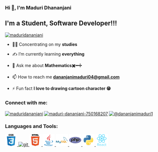 
<h3>Hi 🤍, I'm Maduri Dhananjani</h3>
<h2>I'm a Student, Software Developer!!!</h2>

<p align="left"> <a href="https://twitter.com/maduridananjani" target="blank"><img src="https://img.shields.io/twitter/follow/maduridananjani?logo=twitter&style=for-the-badge" alt="maduridananjani" /></a> </p>

- 👨‍💻 Concentrating on my **studies**

- ✍️ I’m currently learning **everything**

- 💬 Ask me about **Mathematics✖️➖➗**

- 📫 How to reach me **dananjanimaduri04@gmail.com**

- ⚡ Fun fact **I love to drawing cartoon character 😁**

<h3 align="left">Connect with me:</h3>
<p align="left">
<a href="https://twitter.com/maduridananjani" target="blank"><img align="center" src="https://raw.githubusercontent.com/rahuldkjain/github-profile-readme-generator/master/src/images/icons/Social/twitter.svg" alt="maduridananjani" height="30" width="40" /></a>
<a href="https://linkedin.com/in/maduri-dananjani-750168207" target="blank"><img align="center" src="https://raw.githubusercontent.com/rahuldkjain/github-profile-readme-generator/master/src/images/icons/Social/linked-in-alt.svg" alt="maduri-dananjani-750168207" height="30" width="40" /></a>
<a href="https://www.hackerrank.com/dananjanimaduri1" target="blank"><img align="center" src="https://raw.githubusercontent.com/rahuldkjain/github-profile-readme-generator/master/src/images/icons/Social/hackerrank.svg" alt="@dananjanimaduri1" height="30" width="40" /></a>
</p>

<h3 align="left">Languages and Tools:</h3>
<p align="left"> <a href="https://www.w3schools.com/css/" target="_blank" rel="noreferrer"> <img src="https://raw.githubusercontent.com/devicons/devicon/master/icons/css3/css3-original-wordmark.svg" alt="css3" width="40" height="40"/> </a> <a href="https://git-scm.com/" target="_blank" rel="noreferrer"> <img src="https://www.vectorlogo.zone/logos/git-scm/git-scm-icon.svg" alt="git" width="40" height="40"/> </a> <a href="https://www.w3.org/html/" target="_blank" rel="noreferrer"> <img src="https://raw.githubusercontent.com/devicons/devicon/master/icons/html5/html5-original-wordmark.svg" alt="html5" width="40" height="40"/> </a> <a href="https://www.java.com" target="_blank" rel="noreferrer"> <img src="https://raw.githubusercontent.com/devicons/devicon/master/icons/java/java-original.svg" alt="java" width="40" height="40"/> </a> <a href="https://www.mysql.com/" target="_blank" rel="noreferrer"> <img src="https://raw.githubusercontent.com/devicons/devicon/master/icons/mysql/mysql-original-wordmark.svg" alt="mysql" width="40" height="40"/> </a> <a href="https://www.php.net" target="_blank" rel="noreferrer"> <img src="https://raw.githubusercontent.com/devicons/devicon/master/icons/php/php-original.svg" alt="php" width="40" height="40"/> </a> <a href="https://www.python.org" target="_blank" rel="noreferrer"> <img src="https://raw.githubusercontent.com/devicons/devicon/master/icons/python/python-original.svg" alt="python" width="40" height="40"/> </a> <a href="https://reactjs.org/" target="_blank" rel="noreferrer"> <img src="https://raw.githubusercontent.com/devicons/devicon/master/icons/react/react-original-wordmark.svg" alt="react" width="40" height="40"/> </a> </p>

